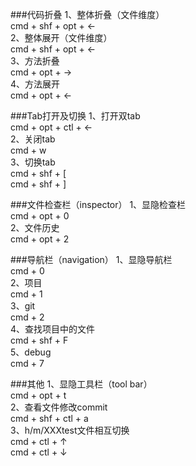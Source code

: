 ###代码折叠
1、整体折叠（文件维度）  
cmd + shf + opt + ←  
2、整体展开（文件维度）  
cmd + shf + opt + ←  
3、方法折叠  
cmd + opt + →  
4、方法展开    
cmd + opt + ←  

###Tab打开及切换
1、打开双tab  
cmd + opt + ctl + ←  
2、关闭tab  
cmd + w  
3、切换tab  
cmd + shf + [  
cmd + shf + ]

###文件检查栏（inspector）
1、显隐检查栏  
cmd + opt + 0  
2、文件历史  
cmd + opt + 2

###导航栏（navigation）
1、显隐导航栏   
cmd + 0   
2、项目  
cmd + 1  
3、git  
cmd + 2    
4、查找项目中的文件  
cmd + shf + F  
5、debug  
cmd + 7  

###其他
1、显隐工具栏（tool bar）  
cmd + opt + t  
2、查看文件修改commit  
cmd + shf + ctl + a   
3、h/m/XXXtest文件相互切换   
cmd + ctl + ↑   
cmd + ctl + ↓